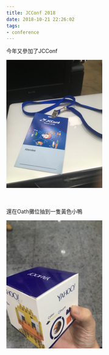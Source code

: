 ```yaml
---
title: JCConf 2018
date: 2018-10-21 22:26:02
tags:
- conference
---
```


今年又參加了JCConf

<img src="/images/jcconf-2018-001.png" width="50%" height="50%" alt="img1"/>

<br/><br/>
還在Oath攤位抽到一隻黃色小鴨

<img src="/images/jcconf-2018-002.png" width="50%" height="50%" alt="img2"/>
